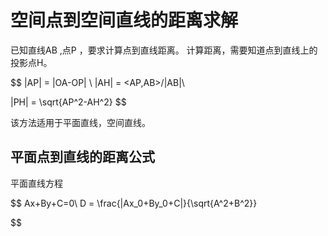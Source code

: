 # 空间点到空间直线的距离求解

已知直线AB ,点P ，要求计算点到直线距离。
计算距离，需要知道点到直线上的投影点H。

$$
|AP| = |OA-OP| \\
|AH| = <AP,AB>/|AB|\\

|PH| = \sqrt{AP^2-AH^2}
$$

该方法适用于平面直线，空间直线。


## 平面点到直线的距离公式
平面直线方程

$$
Ax+By+C=0\\
D = \frac{|Ax_0+By_0+C|}{\sqrt{A^2+B^2}}

$$